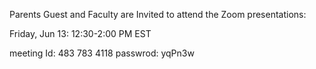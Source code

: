 
Parents Guest and Faculty are Invited to attend the Zoom presentations:

Friday, Jun 13: 12:30-2:00 PM EST

meeting Id: 483 783 4118
passwrod: yqPn3w
